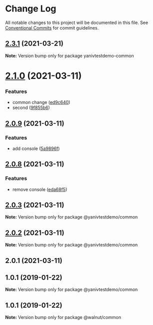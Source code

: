 # Change Log

All notable changes to this project will be documented in this file.
See [Conventional Commits](https://conventionalcommits.org) for commit guidelines.

## [2.3.1](https://github.com/YanivD/yarn-workspaces-example/compare/yanivtestdemo-common@2.3.0...yanivtestdemo-common@2.3.1) (2021-03-21)

**Note:** Version bump only for package yanivtestdemo-common





# [2.1.0](https://github.com/YanivD/yarn-workspaces-example/compare/yanivtestdemo-common@2.0.9...yanivtestdemo-common@2.1.0) (2021-03-11)


### Features

* common change ([ed9c640](https://github.com/YanivD/yarn-workspaces-example/commit/ed9c640))
* second ([9f855b6](https://github.com/YanivD/yarn-workspaces-example/commit/9f855b6))





## [2.0.9](https://github.com/YanivD/yarn-workspaces-example/compare/yanivtestdemo-common@2.0.8...yanivtestdemo-common@2.0.9) (2021-03-11)


### Features

* add console ([5a9896f](https://github.com/YanivD/yarn-workspaces-example/commit/5a9896f))





## [2.0.8](https://github.com/YanivD/yarn-workspaces-example/compare/yanivtestdemo-common@2.0.7...yanivtestdemo-common@2.0.8) (2021-03-11)


### Features

* remove console ([eda68f5](https://github.com/YanivD/yarn-workspaces-example/commit/eda68f5))





## [2.0.3](https://github.com/YanivD/yarn-workspaces-example/compare/@yanivtestdemo/common@2.0.2...@yanivtestdemo/common@2.0.3) (2021-03-11)

**Note:** Version bump only for package @yanivtestdemo/common





## [2.0.2](https://github.com/YanivD/yarn-workspaces-example/compare/@yanivtestdemo/common@2.0.1...@yanivtestdemo/common@2.0.2) (2021-03-11)

**Note:** Version bump only for package @yanivtestdemo/common





## 2.0.1 (2021-03-11)



## 1.0.1 (2019-01-22)

**Note:** Version bump only for package @yanivtestdemo/common





## 1.0.1 (2019-01-22)

**Note:** Version bump only for package @walnut/common
